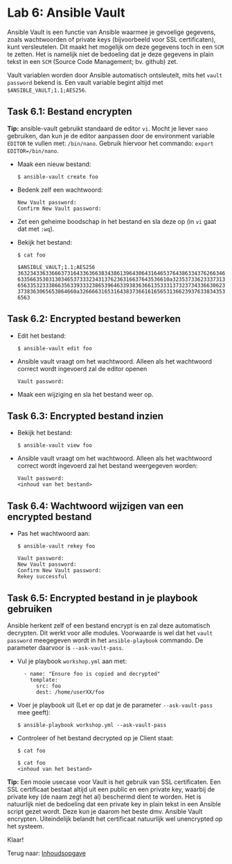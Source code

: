 # Lab 6: Ansible Vault

Ansible Vault is een functie van Ansible waarmee je gevoelige gegevens, zoals wachtwoorden of private keys (bijvoorbeeld voor SSL certificaten), kunt versleutelen. Dit maakt het mogelijk om deze gegevens toch in een ``SCM`` te zetten. Het is namelijk niet de bedoeling dat je deze gegevens in plain tekst in een ``SCM`` (Source Code Management; bv. github) zet.

Vault variablen worden door Ansible automatisch ontsleutelt, mits het ``vault password`` bekend is. Een vault variable begint altijd met ``$ANSIBLE_VAULT;1.1;AES256``.


## Task 6.1: Bestand encrypten

**Tip:** ansible-vault gebruikt standaard de editor ``vi``. Mocht je liever ``nano`` gebruiken, dan kun je de editor aanpassen door de environment variable ``EDITOR`` te vullen met: ``/bin/nano``. Gebruik hiervoor het commando: ``export EDITOR=/bin/nano``.

* Maak een nieuw bestand:

  ``$ ansible-vault create foo``

* Bedenk zelf een wachtwoord:

  ```
  New Vault password:
  Confirm New Vault password:
  ```

* Zet een geheime boodschap in het bestand en sla deze op (in ``vi`` gaat dat met ``:wq``).
* Bekijk het bestand:

  ``$ cat foo``
  
  ```
  $ANSIBLE_VAULT;1.1;AES256
  36323433633666373164336366383438613964306431646537643863343762663465376265326337
  6335663530313034653733323431376236316637643536610a323537336233373139363538383438
  65633532333866356339333238653964633938363661353331373237343366306239313632623935
  3738363065653864660a326666316531643837366161656531366239376338343534336230613832
  6563
  ```

## Task 6.2: Encrypted bestand bewerken

* Edit het bestand:

  ``$ ansible-vault edit foo``

* Ansible vault vraagt om het wachtwoord. Alleen als het wachtwoord correct wordt ingevoerd zal de editor openen

  ```
  Vault password:
  ```

* Maak een wijziging en sla het bestand weer op.


## Task 6.3: Encrypted bestand inzien

* Bekijk het bestand:

  ``$ ansible-vault view foo``

* Ansible vault vraagt om het wachtwoord. Alleen als het wachtwoord correct wordt ingevoerd zal het bestand weergegeven worden:

  ```
  Vault password:
  <inhoud van het bestand>
  ```

## Task 6.4: Wachtwoord wijzigen van een encrypted bestand

* Pas het wachtwoord aan:

  ``$ ansible-vault rekey foo``
  
   ```
   Vault password:
   New Vault password:
   Confirm New Vault password:
   Rekey successful
   ```

## Task 6.5: Encrypted bestand in je playbook gebruiken

Ansible herkent zelf of een bestand encrypt is en zal deze automatisch decrypten. Dit werkt voor alle modules. Voorwaarde is wel dat het ``vault password`` meegegeven wordt in het ``ansible-playbook`` commando. De parameter daarvoor is ``--ask-vault-pass``.

* Vul je playbook ``workshop.yml`` aan met:

  ```
    - name: "Ensure foo is copied and decrypted"
      template:
        src: foo
        dest: /home/userXX/foo 
  ```

* Voer je playbook uit (Let er op dat je de parameter ``--ask-vault-pass`` mee geeft):

  ``$ ansible-playbook workshop.yml --ask-vault-pass``

* Controleer of het bestand decrypted op je Client staat:

  ``$ cat foo``
  
  ```
  $ cat foo 
  <inhoud van het bestand>
  ```

**Tip:** Een mooie usecase voor Vault is het gebruik van SSL certificaten. Een SSL certificaat bestaat altijd uit een public en een private key, waarbij de private key (de naam zegt het al) beschermd dient te worden. Het is natuurlijk niet de bedoeling dat een private key in plain tekst in een Ansible script gezet wordt. Deze kun je daarom het beste dmv. Ansible Vault encrypten. Uiteindelijk belandt het certificaat natuurlijk wel unencrypted op het systeem.

Klaar!

Terug naar: [Inhoudsopgave](/README.md)
